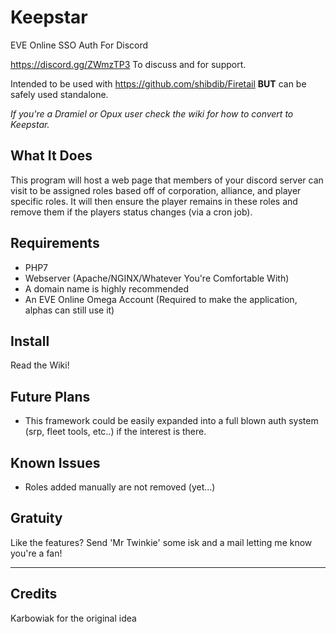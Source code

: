 # Keepstar
EVE Online SSO Auth For Discord

https://discord.gg/ZWmzTP3 To discuss and for support.

Intended to be used with https://github.com/shibdib/Firetail **BUT** can be safely used standalone.

*If you're a Dramiel or Opux user check the wiki for how to convert to Keepstar.*

What It Does
-
This program will host a web page that members of your discord server can visit to be assigned roles based off of
corporation, alliance, and player specific roles. It will then ensure the player remains in these roles and remove them 
if the players status changes (via a cron job).


Requirements
-
- PHP7 
- Webserver (Apache/NGINX/Whatever You're Comfortable With)
- A domain name is highly recommended
- An EVE Online Omega Account (Required to make the application, alphas can still use it)

Install
-
Read the Wiki!

Future Plans
-
- This framework could be easily expanded into a full blown auth system (srp, fleet tools, etc..) if the interest is 
there.

Known Issues
-
- Roles added manually are not removed (yet...)

Gratuity
-
Like the features? Send 'Mr Twinkie' some isk and a mail letting me know you're a fan!

---

Credits
- 
Karbowiak for the original idea
